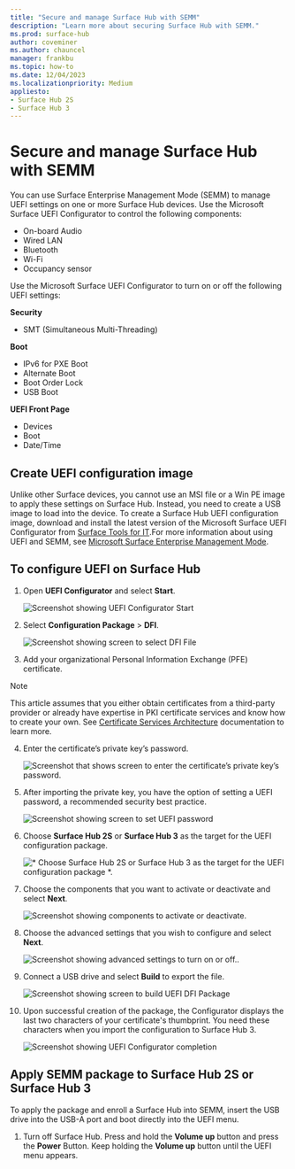 ```yaml
---
title: "Secure and manage Surface Hub with SEMM"
description: "Learn more about securing Surface Hub with SEMM."
ms.prod: surface-hub
author: coveminer
ms.author: chauncel
manager: frankbu
ms.topic: how-to
ms.date: 12/04/2023
ms.localizationpriority: Medium
appliesto:
- Surface Hub 2S
- Surface Hub 3
---
```


# Secure and manage Surface Hub with SEMM

You can use Surface Enterprise Management Mode (SEMM) to manage UEFI settings on one or more Surface Hub devices. Use the Microsoft Surface UEFI Configurator to control the following components:

- On-board Audio
- Wired LAN
- Bluetooth
- Wi-Fi
- Occupancy sensor

Use the Microsoft Surface UEFI Configurator to turn on or off the following UEFI settings:

**Security**

- SMT (Simultaneous Multi-Threading)

**Boot**

- IPv6 for PXE Boot
- Alternate Boot
- Boot Order Lock
- USB Boot

**UEFI Front Page**

- Devices
- Boot
- Date/Time

## Create UEFI configuration image

Unlike other Surface devices, you cannot use an MSI file or a Win PE image to apply these settings on Surface Hub. Instead, you need to create a USB image to load into the device. To create a Surface Hub UEFI configuration image, download and install the latest version of the Microsoft Surface UEFI Configurator from [Surface Tools for IT](https://www.microsoft.com/download/details.aspx?id=46703).For more information about using UEFI and SEMM, see [Microsoft Surface Enterprise Management Mode](/surface/surface-enterprise-management-mode).

## To configure UEFI on Surface Hub

1. Open **UEFI Configurator** and select **Start**.

    ![Screenshot showing UEFI Configurator Start](images/uefi-hub-start.png)

2. Select **Configuration Package** > **DFI**.

    ![Screenshot showing screen to select DFI File](images/uefi-hub-dfi.png)

3. Add your organizational Personal Information Exchange (PFE) certificate.

> [!NOTE]
> This article assumes that you either obtain certificates from a third-party provider or already have expertise in PKI certificate services and know how to create your own. See [Certificate Services Architecture](/windows/win32/seccrypto/certificate-services-architecture) documentation to learn more.

4. Enter the certificate’s private key’s password.

    ![Screenshot that shows screen to enter the certificate’s private key’s password.](images/uefi-hub-cert-pw.png)

5. After importing the private key, you have the option of setting a UEFI password, a recommended security best practice.

    ![Screenshot showing screen to set UEFI password](images/uefi-set-pw.png)

6. Choose **Surface Hub 2S** or **Surface Hub 3** as the target for the UEFI configuration package.

    ![* Choose Surface Hub 2S or Surface Hub 3 as the target for the UEFI configuration package *.](images/uefi-hub-choose.png)

7. Choose the components that you want to activate or deactivate and select **Next**.

   ![Screenshot showing components to activate or deactivate.](images/uefi-hub-components.png)

8. Choose the advanced settings that you wish to configure and select **Next**.

   ![Screenshot showing advanced settings to turn on or off.](images/uefi-hub-advanced.png).

9. Connect a USB drive and select **Build** to export the file.

    ![Screenshot showing screen to build UEFI DFI Package](images/uefi-hub-build.png)

10. Upon successful creation of the package, the Configurator displays the last two characters of your certificate's thumbprint. You need these characters when you import the configuration to Surface Hub 3.

    ![Screenshot showing UEFI Configurator completion](images/uefi-hub-end.png)

## Apply SEMM package to Surface Hub 2S or Surface Hub 3

To apply the package and enroll a Surface Hub into SEMM, insert the USB drive into the USB-A port and boot directly into the UEFI menu.

1. Turn off Surface Hub. Press and hold the **Volume up** button and press the **Power** Button. Keep holding the **Volume up** button until the UEFI menu appears.
